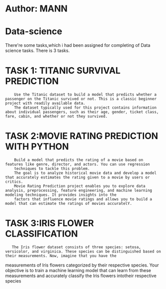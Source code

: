 # Author: MANN
# Data-science
There're some tasks,which i had been assigned for completing of Data science tasks.  There is 3 tasks.

# TASK 1: TITANIC SURVIVAL PREDICTION
        Use the Titanic dataset to build a model that predicts whether a passenger on the Titanic survived or not. This is a classic beginner project with readily available data.
        The dataset typically used for this project contains information about individual passengers, such as their age, gender, ticket class, fare, cabin, and whether or not they survived.

# TASK 2:MOVIE RATING PREDICTION WITH PYTHON
        Build a model that predicts the rating of a movie based on features like genre, director, and actors. You can use regression
        techniques to tackle this problem.
        The goal is to analyze historical movie data and develop a model that accurately estimates the rating given to a movie by users or critics.
        Movie Rating Prediction project enables you to explore data analysis, preprocessing, feature engineering, and machine learning modeling techniques. It provides insights into the 
        factors that influence movie ratings and allows you to build a model that can estimate the ratings of movies accuratelY.
# TASK 3:IRIS FLOWER CLASSIFICATION
       The Iris flower dataset consists of three species: setosa, versicolor, and virginica. These species can be distinguished based on their measurements. Now, imagine that you have the 
measurements of Iris flowers categorized by their respective species. Your objective is to train a machine learning model that can learn from these measurements and accurately classify the Iris flowers intotheir respective species

        
        
